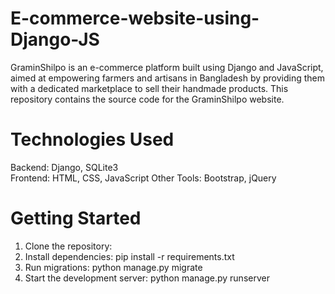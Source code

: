 # E-commerce-website-using-Django-JS
GraminShilpo is an e-commerce platform built using Django and JavaScript, aimed at empowering farmers and artisans in Bangladesh by providing them with a dedicated marketplace to sell their handmade products. This repository contains the source code for the GraminShilpo website.

# Technologies Used
Backend: Django, SQLite3                                                                                                                                                                                                                         
Frontend: HTML, CSS, JavaScript
Other Tools: Bootstrap, jQuery

# Getting Started
1. Clone the repository:
2. Install dependencies: pip install -r requirements.txt
3. Run migrations: python manage.py migrate
4. Start the development server: python manage.py runserver

